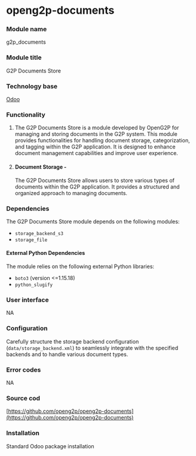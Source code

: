 # openg2p-documents

### Module name

g2p\_documents

### Module title

G2P Documents Store

### Technology base

[Odoo](https://www.odoo.com/)

### Functionality

1. The G2P Documents Store is a module developed by OpenG2P for managing and storing documents in the G2P system. This module provides functionalities for handling document storage, categorization, and tagging within the G2P application. It is designed to enhance document management capabilities and improve user experience.
2.  #### Document Storage -

    The G2P Documents Store allows users to store various types of documents within the G2P application. It provides a structured and organized approach to managing documents.

### Dependencies

The G2P Documents Store module depends on the following modules:

* `storage_backend_s3`
* `storage_file`

#### External Python Dependencies

The module relies on the following external Python libraries:

* `boto3` (version <=1.15.18)
* `python_slugify`

### User interface

NA

### Configuration

Carefully structure the storage backend configuration (`data/storage_backend.xml`) to seamlessly integrate with the specified backends and to handle various document types.

### Error codes

NA

### Source cod

[https://github.com/openg2p/openg2p-documents](https://github.com/openg2p/openg2p-documents)

### Installation

Standard Odoo package installation
